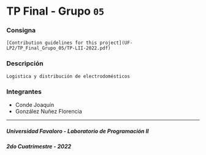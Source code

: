 # TP Final - Grupo `05`
### Consigna
    [Contribution guidelines for this project](UF-LP2/TP_Final_Grupo_05/TP-LII-2022.pdf)
### Descripción
    Logistica y distribución de electrodomésticos
### Integrantes
- Conde Joaquín
- González Nuñez Florencia
---
##### Universidad Favaloro - Laboratorio de Programación II
##### 2do Cuatrimestre - 2022
